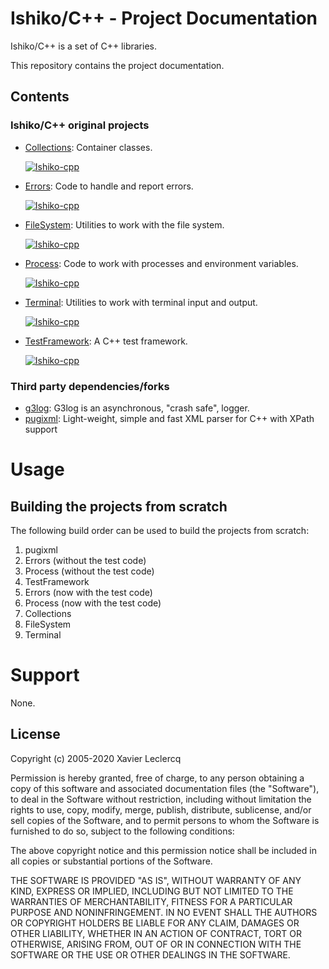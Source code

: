 # Ishiko/C++ - Project Documentation

Ishiko/C++ is a set of C++ libraries.

This repository contains the project documentation.

## Contents

### Ishiko/C++ original projects

- [Collections](https://github.com/Ishiko-cpp/Collections): Container classes.

  [![Ishiko-cpp](https://circleci.com/gh/Ishiko-cpp/Collections.svg?style=shield)](https://circleci.com/gh/Ishiko-cpp/Collections)

- [Errors](https://github.com/Ishiko-cpp/Errors): Code to handle and report errors.

  [![Ishiko-cpp](https://circleci.com/gh/Ishiko-cpp/Errors.svg?style=shield)](https://circleci.com/gh/Ishiko-cpp/Errors)

- [FileSystem](https://github.com/Ishiko-cpp/FileSystem): Utilities to work with the file system.

  [![Ishiko-cpp](https://circleci.com/gh/Ishiko-cpp/FileSystem.svg?style=shield)](https://circleci.com/gh/Ishiko-cpp/FileSystem)

- [Process](https://github.com/Ishiko-cpp/Process): Code to work with processes and environment variables.

  [![Ishiko-cpp](https://circleci.com/gh/Ishiko-cpp/Process.svg?style=shield)](https://circleci.com/gh/Ishiko-cpp/Process)

- [Terminal](https://github.com/Ishiko-cpp/Terminal): Utilities to work with terminal input and output.

  [![Ishiko-cpp](https://circleci.com/gh/Ishiko-cpp/Terminal.svg?style=shield)](https://circleci.com/gh/Ishiko-cpp/Terminal)

- [TestFramework](https://github.com/Ishiko-cpp/TestFramework): A C++ test framework.

  [![Ishiko-cpp](https://circleci.com/gh/Ishiko-cpp/TestFramework.svg?style=shield)](https://circleci.com/gh/Ishiko-cpp/TestFramework)

### Third party dependencies/forks

- [g3log](https://github.com/KjellKod/g3log): G3log is an asynchronous, "crash safe", logger.
- [pugixml](https://github.com/Ishiko-cpp/pugixml): Light-weight, simple and fast XML parser for C++ with XPath support

# Usage


## Building the projects from scratch

The following build order can be used to build the projects from scratch:

1. pugixml
1. Errors (without the test code)
1. Process (without the test code)
1. TestFramework
1. Errors (now with the test code)
1. Process (now with the test code)
1. Collections
1. FileSystem
1. Terminal

# Support

None.

## License

Copyright (c) 2005-2020 Xavier Leclercq

Permission is hereby granted, free of charge, to any person obtaining a
copy of this software and associated documentation files (the "Software"),
to deal in the Software without restriction, including without limitation
the rights to use, copy, modify, merge, publish, distribute, sublicense,
and/or sell copies of the Software, and to permit persons to whom the
Software is furnished to do so, subject to the following conditions:

The above copyright notice and this permission notice shall be included in
all copies or substantial portions of the Software.

THE SOFTWARE IS PROVIDED "AS IS", WITHOUT WARRANTY OF ANY KIND, EXPRESS OR
IMPLIED, INCLUDING BUT NOT LIMITED TO THE WARRANTIES OF MERCHANTABILITY,
FITNESS FOR A PARTICULAR PURPOSE AND NONINFRINGEMENT. IN NO EVENT SHALL
THE AUTHORS OR COPYRIGHT HOLDERS BE LIABLE FOR ANY CLAIM, DAMAGES OR OTHER
LIABILITY, WHETHER IN AN ACTION OF CONTRACT, TORT OR OTHERWISE, ARISING
FROM, OUT OF OR IN CONNECTION WITH THE SOFTWARE OR THE USE OR OTHER DEALINGS
IN THE SOFTWARE.

